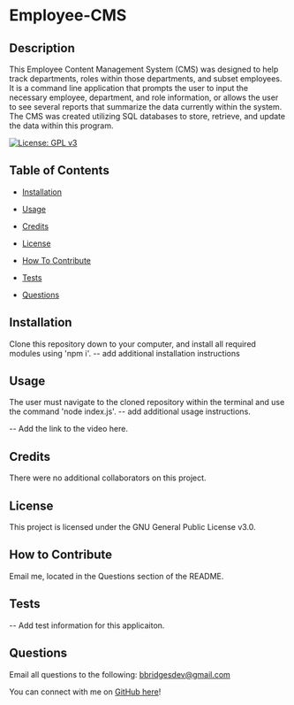 # Employee-CMS

## Description

This Employee Content Management System (CMS) was designed to help track departments, roles within those departments, and subset employees. It is a command line application that prompts the user to input the necessary employee, department, and role information, or allows the user to see several reports that summarize the data currently within the system. The CMS was created utilizing SQL databases to store, retrieve, and update the data within this program.

[![License: GPL v3](https://img.shields.io/badge/License-GPLv3-blue.svg)](https://www.gnu.org/licenses/gpl-3.0)

## Table of Contents

- [Installation](#installation)

- [Usage](#usage)

- [Credits](#credits)

- [License](#license)

- [How To Contribute](#how-to-contribute)

- [Tests](#tests)

- [Questions](#questions)

## Installation

Clone this repository down to your computer, and install all required modules using 'npm i'. -- add additional installation instructions

## Usage

The user must navigate to the cloned repository within the terminal and use the command 'node index.js'. -- add additional usage instructions.

-- Add the link to the video here.

## Credits

There were no additional collaborators on this project.

## License

This project is licensed under the GNU General Public License v3.0.

## How to Contribute

Email me, located in the Questions section of the README.

## Tests

-- Add test information for this applicaiton.

## Questions

Email all questions to the following: bbridgesdev@gmail.com

You can connect with me on [GitHub here](https://github.com/bcbridges)!

